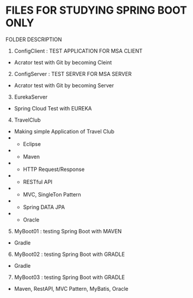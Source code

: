 # FILES FOR STUDYING SPRING BOOT ONLY

FOLDER DESCRIPTION

1. ConfigClient : TEST APPLICATION FOR MSA CLIENT
- Acrator test with Git by becoming Cleint

2. ConfigServer : TEST SERVER FOR MSA SERVER
- Acrator test with Git by becoming Server

3. EurekaServer
- Spring Cloud Test with EUREKA

4. TravelClub
- Making simple Application of Travel Club
- - Eclipse
- - Maven
- - HTTP Request/Response
- - RESTful API
- - MVC, SingleTon Pattern
- - Spring DATA JPA
- - Oracle

5. MyBoot01 : testing Spring Boot with MAVEN
- Gradle

6. MyBoot02 : testing Spring Boot with GRADLE
- Gradle

7. MyBoot03 : testing Spring Boot with GRADLE
- Maven, RestAPI, MVC Pattern, MyBatis, Oracle
